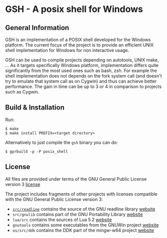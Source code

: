 GSH - A posix shell for Windows
===============================

General Information
-------------------

GSH is an implementation of a POSIX shell developed for the Windows platform.
The current focus of the project is to provide an efficient UNIX shell
implementation for Windows for non interactive usage.

GSH can be used to compile projects depending on autotools, UNIX make, ...
As it targets specifically Windows platform, implementation differs quite
significantly from the most used ones such as bash, zsh. For example the
shell implementation does not depends on the fork system call (and doesn't try
to emulate that system call as on Cygwin) and thus can achieve better
performance. The gain in time can be up to 3 or 4 in comparison to projects
such as Cygwin.

Build & Installation
--------------------

Run:

    $ make
    $ make install PREFIX=<target directory>

Alternatively to just compile the `gsh` binary you can do:

    $ gprbuild -p -P posix_shell

License
-------

All files are provided under terms of the GNU General Public License version 3 [license](http://www.gnu.org/licenses/gpl-3.0.en.html)

The project includes fragments of other projects with licenses compatible
with the GNU General Public License version 3:

* [`src/readline`](src/readline) contains the source of the GNU readline library [website](https://cnswww.cns.cwru.edu/php/chet/readline/rltop.html)
* `src/gnulib` contains part of the GNU Portability Library [website](https://www.gnu.org/software/gnulib/)
* `lua/src` contains the sources of Lua 5.2 [website](http://www.lua.org/)
* `gnutools` contains some executables from the GNUWin project [website](http://gnuwin32.sourceforge.net/)
* `os/src/ddk` contains the DDK part of the mingw-w64 project [website](http://mingw-w64.org/doku.php)
